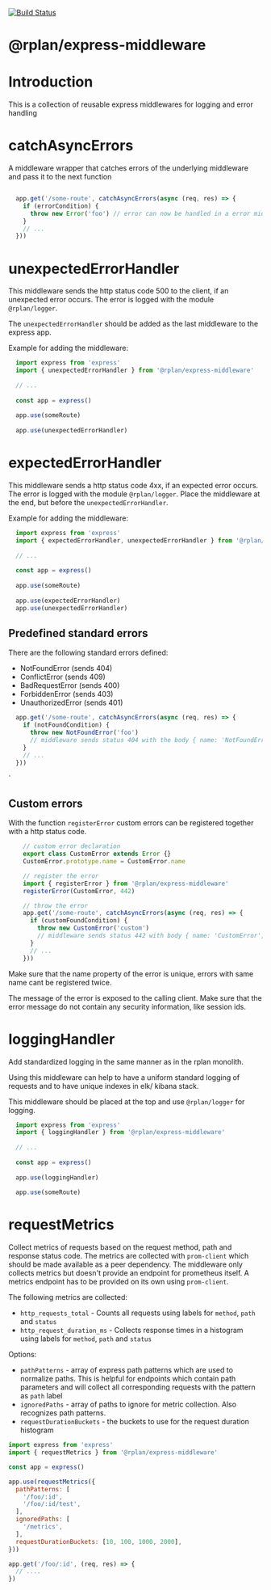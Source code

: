[![Build Status](https://travis-ci.org/actano/rplan-express-middleware.svg?branch=master)](https://travis-ci.org/actano/rplan-express-middleware)

@rplan/express-middleware
================

# Introduction

This is a collection of reusable express middlewares for logging and error handling


# catchAsyncErrors

A middleware wrapper that catches errors of the underlying middleware 
and pass it to the next function

```javascript

  app.get('/some-route', catchAsyncErrors(async (req, res) => {
    if (errorCondition) {
      throw new Error('foo') // error can now be handled in a error middleware
    }
    // ...
  }))

```


# unexpectedErrorHandler

This middleware sends the http status code 500 to the client, if an unexpected error occurs.
The error is logged with the module `@rplan/logger`.

The `unexpectedErrorHandler` should be added as the last middleware to the express app.

Example for adding the middleware:

```javascript
  import express from 'express'
  import { unexpectedErrorHandler } from '@rplan/express-middleware'
  
  // ...
  
  const app = express()
  
  app.use(someRoute)
  
  app.use(unexpectedErrorHandler)

```

# expectedErrorHandler

This middleware sends a http status code 4xx, if an expected error occurs.
The error is logged with the module `@rplan/logger`.
Place the middleware at the end, but before the `unexpectedErrorHandler`.

Example for adding the middleware:

```javascript
  import express from 'express'
  import { expectedErrorHandler, unexpectedErrorHandler } from '@rplan/express-middleware'
  
  // ...
  
  const app = express()
  
  app.use(someRoute)
  
  app.use(expectedErrorHandler)
  app.use(unexpectedErrorHandler)

```

## Predefined standard errors

There are the following standard errors defined:

- NotFoundError (sends 404)
- ConflictError (sends 409)
- BadRequestError (sends 400)
- ForbiddenError (sends 403)
- UnauthorizedError (sends 401)

```javascript
  app.get('/some-route', catchAsyncErrors(async (req, res) => {
    if (notFoundCondition) {
      throw new NotFoundError('foo') 
      // middleware sends status 404 with the body { name: 'NotFoundError', message: 'foo' }
    }
    // ...
  }))
```
`
## Custom errors

With the function `registerError` custom errors can be registered together with a http status code.

```javascript
    // custom error declaration
    export class CustomError extends Error {}
    CustomError.prototype.name = CustomError.name

    // register the error
    import { registerError } from '@rplan/express-middleware'
    registerError(CustomError, 442)

    // throw the error
    app.get('/some-route', catchAsyncErrors(async (req, res) => {
      if (customFoundCondition) {
        throw new CustomError('custom') 
        // middleware sends status 442 with body { name: 'CustomError', message: 'custom' }
      }
      // ...
    }))
```

Make sure that the name property of the error is unique, errors with same name cant be registered
twice. 

The message of the error is exposed to the calling client. Make sure that the error message 
do not contain any security information, like session ids. 

# loggingHandler

Add standardized logging in the same manner as in the rplan monolith. 

Using this middleware can help to have a uniform standard logging of requests 
and to have unique indexes in elk/ kibana stack.

This middleware should be placed at the top and use `@rplan/logger` for logging.

 
```javascript
  import express from 'express'
  import { loggingHandler } from '@rplan/express-middleware'
  
  // ...
  
  const app = express()
  
  app.use(loggingHandler)
  
  app.use(someRoute)

```

# requestMetrics

Collect metrics of requests based on the request method, path and response status code. The metrics
are collected with `prom-client` which should be made available as a peer dependency. The middleware
only collects metrics but doesn't provide an endpoint for prometheus itself. A metrics endpoint has
to be provided on its own using `prom-client`.

The following metrics are collected:
* `http_requests_total` - Counts all requests using labels for `method`, `path` and `status`
* `http_request_duration_ms` - Collects response times in a histogram using labels for `method`, 
  `path` and `status`
  
Options:
* `pathPatterns` - array of express path patterns which are used to normalize paths. This is helpful
  for endpoints which contain path parameters and will collect all corresponding requests with the
  pattern as `path` label
* `ignoredPaths` - array of paths to ignore for metric collection. Also recognizes path patterns.
* `requestDurationBuckets` - the buckets to use for the request duration histogram

```javascript
import express from 'express'
import { requestMetrics } from '@rplan/express-middleware'

const app = express()

app.use(requestMetrics({
  pathPatterns: [
    '/foo/:id',
    '/foo/:id/test',
  ],
  ignoredPaths: [
    '/metrics',
  ],
  requestDurationBuckets: [10, 100, 1000, 2000],
}))

app.get('/foo/:id', (req, res) => {
  // ....
})
```
